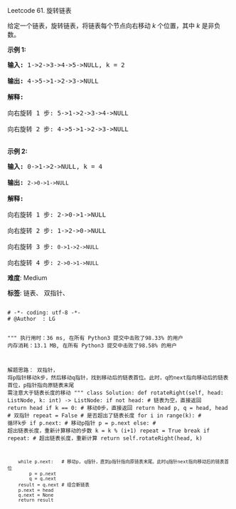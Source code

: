 Leetcode 61. 旋转链表
<p>给定一个链表，旋转链表，将链表每个节点向右移动&nbsp;<em>k&nbsp;</em>个位置，其中&nbsp;<em>k&nbsp;</em>是非负数。</p>


<p><strong>示例&nbsp;1:</strong></p>



<pre><strong>输入:</strong> 1-&gt;2-&gt;3-&gt;4-&gt;5-&gt;NULL, k = 2

<strong>输出:</strong> 4-&gt;5-&gt;1-&gt;2-&gt;3-&gt;NULL

<strong>解释:</strong>

向右旋转 1 步: 5-&gt;1-&gt;2-&gt;3-&gt;4-&gt;NULL

向右旋转 2 步: 4-&gt;5-&gt;1-&gt;2-&gt;3-&gt;NULL

</pre>



<p><strong>示例&nbsp;2:</strong></p>



<pre><strong>输入:</strong> 0-&gt;1-&gt;2-&gt;NULL, k = 4

<strong>输出:</strong> <code>2-&gt;0-&gt;1-&gt;NULL</code>

<strong>解释:</strong>

向右旋转 1 步: 2-&gt;0-&gt;1-&gt;NULL

向右旋转 2 步: 1-&gt;2-&gt;0-&gt;NULL

向右旋转 3 步:&nbsp;<code>0-&gt;1-&gt;2-&gt;NULL</code>

向右旋转 4 步:&nbsp;<code>2-&gt;0-&gt;1-&gt;NULL</code></pre>





 **难度**: Medium



 **标签**: 链表、 双指针、 





<div class="hcb_wrap">
<pre class="prism undefined-numbers lang-python" data-lang="Python"><code>
# -*- coding: utf-8 -*-
# @Author  : LG

"""
执行用时：36 ms, 在所有 Python3 提交中击败了98.33% 的用户
内存消耗：13.1 MB, 在所有 Python3 提交中击败了98.58% 的用户

解题思路：
    双指针，
    将p指针移动k步，然后移动q指针，找到移动后的链表首位。此时，q的next指向移动后的链表首位，p指针指向原链表末尾
    需注意大于链表长度的移动
"""
class Solution:
    def rotateRight(self, head: ListNode, k: int) -> ListNode:
        if not head:    # 链表为空，直接返回
            return head
        if k == 0:  # 移动0步，直接返回
            return head
        p, q = head, head   # 双指针
        repeat = False  # 是否超出了链表长度
        for i in range(k):  # 循环k步
            if p.next:  # 移动p指针
                p = p.next
            else:   # 超出链表长度，重新计算移动的步数
                k = k % (i+1)
                repeat = True
                break
        if repeat:  # 超出链表长度，重新计算
            return self.rotateRight(head, k)

        while p.next:   # 移动p, q指针，直到p指针指向原链表末尾。此时q指针next指向移动后的链表首位
            p = p.next
            q = q.next
        result = q.next # 组合新链表
        p.next = head
        q.next = None
        return result
</code></pre></div>

